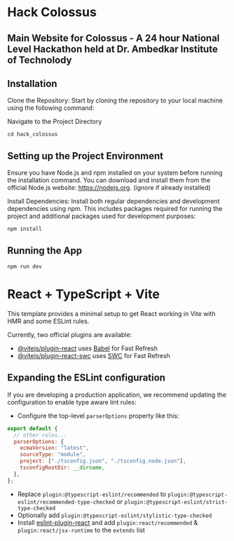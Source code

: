# Hack Colossus

## Main Website for Colossus - A 24 hour National Level Hackathon held at Dr. Ambedkar Institute of Technolody

## Installation

Clone the Repository: Start by cloning the repository to your local machine using the following command:

Navigate to the Project Directory

```
cd hack_colossus
```

## Setting up the Project Environment

Ensure you have Node.js and npm installed on your system before running the installation command. You can download and install them from the official Node.js website: https://nodejs.org. (ignore if already installed)

Install Dependencies: Install both regular dependencies and development dependencies using npm. This includes packages required for running the project and additional packages used for development purposes:

```
npm install
```

## Running the App

```
npm run dev
```

# React + TypeScript + Vite

This template provides a minimal setup to get React working in Vite with HMR and some ESLint rules.

Currently, two official plugins are available:

- [@vitejs/plugin-react](https://github.com/vitejs/vite-plugin-react/blob/main/packages/plugin-react/README.md) uses [Babel](https://babeljs.io/) for Fast Refresh
- [@vitejs/plugin-react-swc](https://github.com/vitejs/vite-plugin-react-swc) uses [SWC](https://swc.rs/) for Fast Refresh

## Expanding the ESLint configuration

If you are developing a production application, we recommend updating the configuration to enable type aware lint rules:

- Configure the top-level `parserOptions` property like this:

```js
export default {
  // other rules...
  parserOptions: {
    ecmaVersion: "latest",
    sourceType: "module",
    project: ["./tsconfig.json", "./tsconfig.node.json"],
    tsconfigRootDir: __dirname,
  },
};
```

- Replace `plugin:@typescript-eslint/recommended` to `plugin:@typescript-eslint/recommended-type-checked` or `plugin:@typescript-eslint/strict-type-checked`
- Optionally add `plugin:@typescript-eslint/stylistic-type-checked`
- Install [eslint-plugin-react](https://github.com/jsx-eslint/eslint-plugin-react) and add `plugin:react/recommended` & `plugin:react/jsx-runtime` to the `extends` list
